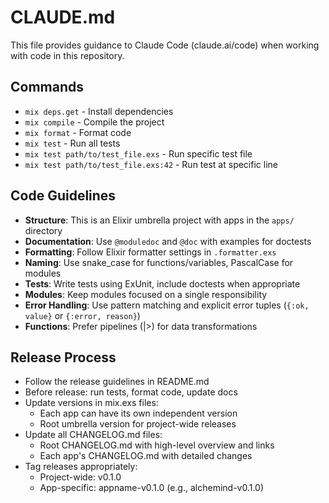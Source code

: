 # CLAUDE.md

This file provides guidance to Claude Code (claude.ai/code) when working with code in this repository.

## Commands
- `mix deps.get` - Install dependencies
- `mix compile` - Compile the project
- `mix format` - Format code
- `mix test` - Run all tests
- `mix test path/to/test_file.exs` - Run specific test file
- `mix test path/to/test_file.exs:42` - Run test at specific line

## Code Guidelines
- **Structure**: This is an Elixir umbrella project with apps in the `apps/` directory
- **Documentation**: Use `@moduledoc` and `@doc` with examples for doctests
- **Formatting**: Follow Elixir formatter settings in `.formatter.exs`
- **Naming**: Use snake_case for functions/variables, PascalCase for modules
- **Tests**: Write tests using ExUnit, include doctests when appropriate
- **Modules**: Keep modules focused on a single responsibility
- **Error Handling**: Use pattern matching and explicit error tuples (`{:ok, value}` or `{:error, reason}`)
- **Functions**: Prefer pipelines (|>) for data transformations

## Release Process
- Follow the release guidelines in README.md
- Before release: run tests, format code, update docs
- Update versions in mix.exs files:
  - Each app can have its own independent version
  - Root umbrella version for project-wide releases
- Update all CHANGELOG.md files:
  - Root CHANGELOG.md with high-level overview and links
  - Each app's CHANGELOG.md with detailed changes
- Tag releases appropriately:
  - Project-wide: v0.1.0
  - App-specific: appname-v0.1.0 (e.g., alchemind-v0.1.0)